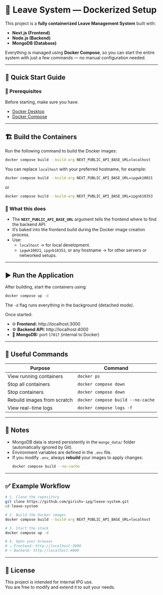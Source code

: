 # 🏢 Leave System — Dockerized Setup

This project is a **fully containerized Leave Management System** built with:
- **Next.js (Frontend)**
- **Node.js (Backend)**
- **MongoDB (Database)**

Everything is managed using **Docker Compose**, so you can start the entire system with just a few commands — no manual configuration needed.

---

## 🚀 Quick Start Guide

### 🧩 Prerequisites
Before starting, make sure you have:
- [Docker Desktop](https://www.docker.com/products/docker-desktop/)
- [Docker Compose](https://docs.docker.com/compose/install/)

---

## 🏗️ Build the Containers

Run the following command to build the Docker images:

```bash
docker compose build --build-arg NEXT_PUBLIC_API_BASE_URL=localhost
```

You can replace `localhost` with your preferred hostname, for example:
```bash
docker compose build --build-arg NEXT_PUBLIC_API_BASE_URL=ipgwk10021
```
or
```bash
docker compose build --build-arg NEXT_PUBLIC_API_BASE_URL=ipgnb10353
```

### 🧠 What this does
- The **`NEXT_PUBLIC_API_BASE_URL`** argument tells the frontend where to find the backend API.
- It’s baked into the frontend build during the Docker image creation process.
- Use:
  - `localhost` → for local development.
  - `ipgwk10021`, `ipgnb10353`, or any hostname → for other servers or networked setups.

---

## ▶️ Run the Application

After building, start the containers using:

```bash
docker compose up -d
```

The `-d` flag runs everything in the background (detached mode).

Once started:
- 🌐 **Frontend:** http://localhost:3000  
- ⚙️ **Backend API:** http://localhost:4000  
- 💾 **MongoDB:** port `17017` (internal to Docker)

---

## 🧰 Useful Commands

| Purpose | Command |
|----------|----------|
| View running containers | `docker ps` |
| Stop all containers | `docker compose down` |
| Stop containers | `docker compose down` |
| Rebuild images from scratch | `docker compose build --no-cache` |
| View real-time logs | `docker compose logs -f` |

---

## 🧾 Notes

- MongoDB data is stored persistently in the `mongo_data/` folder (automatically ignored by Git).
- Environment variables are defined in the `.env` file.
- If you modify `.env`, always **rebuild** your images to apply changes:
  ```bash
  docker compose build --no-cache
  ```

---

## ✅ Example Workflow

```bash
# 1. Clone the repository
git clone https://github.com/girishv-ipg/leave-system.git
cd leave-system

# 2. Build the Docker images
docker compose build --build-arg NEXT_PUBLIC_API_BASE_URL=localhost

# 3. Start the stack
docker compose up -d

# 4. Open your browser
# → Frontend: http://localhost:3000
# → Backend: http://localhost:4000
```

---

## 📜 License
This project is intended for internal IPG use.  
You are free to modify and extend it to suit your needs.
